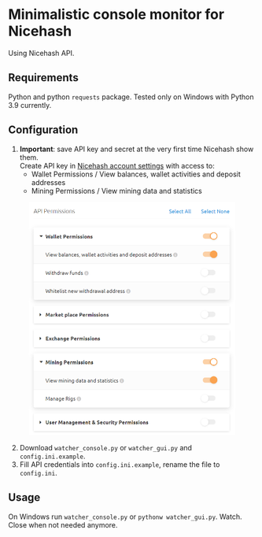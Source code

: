 # Minimalistic console monitor for Nicehash
Using Nicehash API.
## Requirements
Python and python `requests` package. Tested only on Windows with Python 3.9 currently.
## Configuration
1. **Important**: save API key and secret at the very first time Nicehash show them.<br>Create API key in [Nicehash account settings](https://www.nicehash.com/my/settings/keys) with access to:
   * Wallet Permissions / View balances, wallet activities and deposit addresses
   * Mining Permissions / View mining data and statistics

<p align="center">
  <img src="https://github.com/Ilya-VK/Nicehash-rig-watcher/blob/f7490c8d4a836cb722106d11ea55cdfbe7747047/api%20settings.png" alt="API settings image" width="420"/>
</p>

2. Download `watcher_console.py` or `watcher_gui.py` and `config.ini.example`.
3. Fill API credentials into `config.ini.example`, rename the file to `config.ini`.
## Usage
 On Windows run `watcher_console.py` or `pythonw watcher_gui.py`. Watch. Close when not needed anymore.
